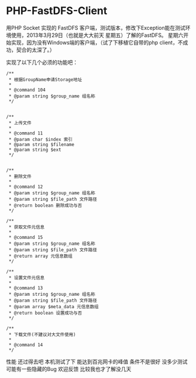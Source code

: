 PHP-FastDFS-Client
==================

用PHP Socket 实现的 FastDFS 客户端，测试版本，修改下Exception能在测试环境使用，2013年3月29日（也就是大大前天 星期五）了解的FastDFS。
星期六开始实现，因为没有Windows端的客户端，（试了下移植它自带的php client，不成功，契合的太深了。）

实现了以下几个必须的功能吧：

    /**
     * 根据GroupName申请Storage地址
     *
     * @command 104
     * @param string $group_name 组名称
     */
     
     
    /**
     * 上传文件
  	 *
  	 * @command 11
  	 * @param char $index 索引
  	 * @param string $filename
  	 * @param string $ext
  	 */


    /**
     * 删除文件
     *
     * @command 12
     * @param string $group_name 组名称
     * @param string $file_path 文件路径 
     * @return boolean 删除成功与否
     */
     
    /**
     * 获取文件元信息
     *
     * @command 15
     * @param string $group_name 组名称
     * @param string $file_path 文件路径 
     * @return array 元信息数组
     */
     
    /**
     * 设置文件元信息
     *
     * @command 13
     * @param string $group_name 组名称
     * @param string $file_path 文件路径
     * @param array $meta_data 元信息数组
     * @return boolean 设置成功与否
     */
     
    /**
     * 下载文件(不建议对大文件使用)
     *
     * @command 14
     */
     
性能 还过得去吧 本机测试了下 能达到百兆网卡的峰值 条件不是很好 没多少测试 可能有一些隐藏的Bug 欢迎反馈 比较我也才了解没几天
